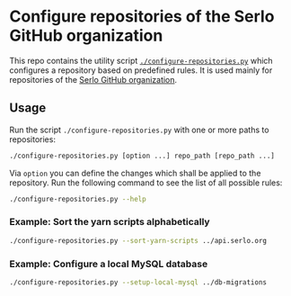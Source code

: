 # Configure repositories of the Serlo GitHub organization

This repo contains the utility script
[`./configure-repositories.py`](./configure-repositories.py) which configures a
repository based on predefined rules. It is used mainly for repositories of the
[Serlo GitHub organization](https://github.com/serlo).

## Usage

Run the script `./configure-repositories.py` with one or more paths to
repositories:

```bash
./configure-repositories.py [option ...] repo_path [repo_path ...]
```

Via `option` you can define the changes which shall be applied to the
repository. Run the following command to see the list of all possible rules:

```bash
./configure-repositories.py --help
```

### Example: Sort the yarn scripts alphabetically

```bash
./configure-repositories.py --sort-yarn-scripts ../api.serlo.org
```

### Example: Configure a local MySQL database

```bash
./configure-repositories.py --setup-local-mysql ../db-migrations
```
